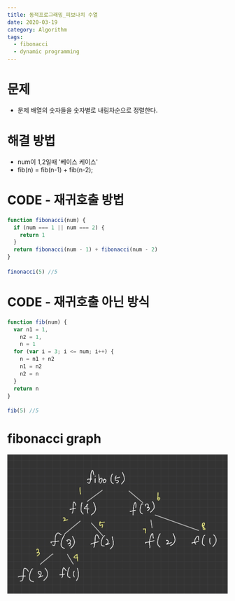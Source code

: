 ```yaml
---
title: 동적프로그래밍_피보나치 수열
date: 2020-03-19
category: Algorithm
tags:
  - fibonacci
  - dynamic programming
---
```


# 문제

- 문제 배열의 숫자들을 숫자별로 내림차순으로 정렬한다.

# 해결 방법

- num이 1,2일때 '베이스 케이스'
- fib(n) = fib(n-1) + fib(n-2);

# CODE - 재귀호출 방법

```js
function fibonacci(num) {
  if (num === 1 || num === 2) {
    return 1
  }
  return fibonacci(num - 1) + fibonacci(num - 2)
}

finonacci(5) //5
```

# CODE - 재귀호출 아닌 방식

```js
function fib(num) {
  var n1 = 1,
    n2 = 1,
    n = 1
  for (var i = 3; i <= num; i++) {
    n = n1 + n2
    n1 = n2
    n2 = n
  }
  return n
}

fib(5) //5
```

# fibonacci graph

![](./fibonacciGraph.jpg)
